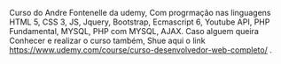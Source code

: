 Curso do Andre Fontenelle da udemy, Com progrmação nas linguagens HTML 5, CSS 3, JS, Jquery, Bootstrap, Ecmascript 6, Youtube API, PHP Fundamental, MYSQL, PHP com MYSQL, AJAX.
Caso alguem queira Conhecer e realizar o curso também, Shue aqui o link https://www.udemy.com/course/curso-desenvolvedor-web-completo/ .